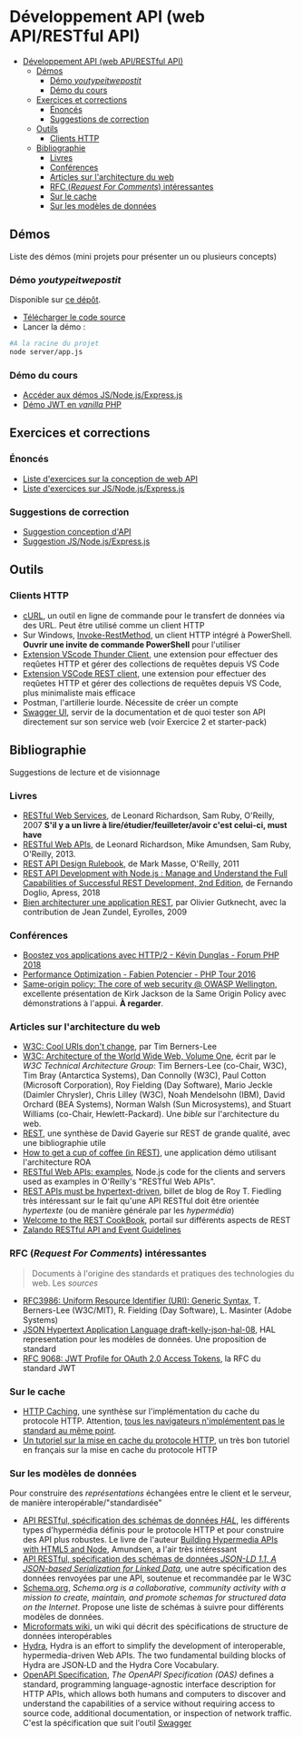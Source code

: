 # Développement API (web API/RESTful API)

- [Développement API (web API/RESTful API)](#développement-api-web-apirestful-api)
  - [Démos](#démos)
    - [Démo *youtypeitwepostit*](#démo-youtypeitwepostit)
    - [Démo du cours](#démo-du-cours)
  - [Exercices et corrections](#exercices-et-corrections)
    - [Énoncés](#énoncés)
    - [Suggestions de correction](#suggestions-de-correction)
  - [Outils](#outils)
    - [Clients HTTP](#clients-http)
  - [Bibliographie](#bibliographie)
    - [Livres](#livres)
    - [Conférences](#conférences)
    - [Articles sur l'architecture du web](#articles-sur-larchitecture-du-web)
    - [RFC (*Request For Comments*) intéressantes](#rfc-request-for-comments-intéressantes)
    - [Sur le cache](#sur-le-cache)
    - [Sur les modèles de données](#sur-les-modèles-de-données)


## Démos

Liste des démos (mini projets pour présenter un ou plusieurs concepts)

### Démo *youtypeitwepostit*

Disponible sur [ce dépôt](https://github.com/RESTful-Web-APIs/example-code).

- [Télécharger le code source](https://github.com/RESTful-Web-APIs/example-code/tree/master/YouTypeIt)
- Lancer la démo : 

~~~bash
#A la racine du projet
node server/app.js
~~~

### Démo du cours

- [Accéder aux démos JS/Node.js/Express.js](./demos/)
- [Démo JWT en *vanilla* PHP](https://github.com/paul-schuhm/demo-jwt)

## Exercices et corrections

### Énoncés

- [Liste d'exercices sur la conception de web API](./exercices/exercices-web-api.pdf)
- [Liste d'exercices sur JS/Node.js/Express.js](./exercices/exercices-js-node-express.pdf)

### Suggestions de correction

- [Suggestion conception d'API](./exercices/suggestions-exercices-web-api/)
- [Suggestion JS/Node.js/Express.js](./exercices/suggestions-exercices-js-node-express/)


## Outils


### Clients HTTP

- [cURL](https://curl.se/), un outil en ligne de commande pour le transfert de données via des URL. Peut être utilisé comme un client HTTP
- Sur Windows, [Invoke-RestMethod](https://learn.microsoft.com/en-us/powershell/module/microsoft.powershell.utility/invoke-restmethod?view=powershell-7.3), un client HTTP intégré à PowerShell. **Ouvrir une invite de commande PowerShell** pour l'utiliser
- [Extension VScode Thunder Client](https://www.thunderclient.com/), une extension pour effectuer des reqûetes HTTP et gérer des collections de requêtes depuis VS Code
- [Extension VSCode REST client](https://marketplace.visualstudio.com/items?itemName=humao.rest-client), une extension pour effectuer des reqûetes HTTP et gérer des collections de requêtes depuis VS Code, plus minimaliste mais efficace
- Postman, l'artillerie lourde. Nécessite de créer un compte
- [Swagger UI](https://swagger.io/tools/swagger-ui/), servir de la documentation et de quoi tester son API directement sur son service web (voir Exercice 2 et starter-pack)

## Bibliographie

Suggestions de lecture et de visionnage

### Livres

- [RESTful Web Services](https://learning.oreilly.com/library/view/restful-web-services/9780596529260/), de Leonard Richardson, Sam Ruby, O'Reilly, 2007 **S'il y a un livre à lire/étudier/feuilleter/avoir c'est celui-ci, must have**
- [RESTful Web APIs](https://learning.oreilly.com/library/view/restful-web-apis/9781449359713/), de Leonard Richardson, Mike Amundsen, Sam Ruby, O'Reilly, 2013. 
- [REST API Design Rulebook](https://learning.oreilly.com/library/view/rest-api-design/9781449317904/), de Mark Masse, O'Reilly, 2011 
- [REST API Development with Node.js : Manage and Understand the Full Capabilities of Successful REST Development, 2nd Edition](https://learning.oreilly.com/library/view/rest-api-development/9781484237151/), de Fernando Doglio, Apress, 2018
- [Bien architecturer une application REST](https://www.eyrolles.com/Informatique/Livre/bien-architecturer-une-application-rest-9782212850154/), par Olivier Gutknecht, avec la contribution de Jean Zundel, Eyrolles, 2009


### Conférences

- [Boostez vos applications avec HTTP/2 - Kévin Dunglas - Forum PHP 2018 ](https://www.youtube.com/watch?v=av9Z7NqMxFs&list=PLS3XEhTy6-Ale8Et6pxRR2I3LYNt8-rX3&index=16)
- [Performance Optimization - Fabien Potencier - PHP Tour 2016](https://www.youtube.com/watch?v=VuwyY_akLMA&list=PLS3XEhTy6-Ale8Et6pxRR2I3LYNt8-rX3&index=53)
- [Same-origin policy: The core of web security @ OWASP Wellington](https://www.youtube.com/watch?v=zul8TtVS-64&list=PLS3XEhTy6-Ale8Et6pxRR2I3LYNt8-rX3&index=19&t=2632s), excellente présentation de Kirk Jackson de la Same Origin Policy avec démonstrations à l'appui. **À regarder**.

### Articles sur l'architecture du web

- [W3C: Cool URIs don't change](https://www.w3.org/Provider/Style/URI.html), par Tim Berners-Lee
- [W3C: Architecture of the World Wide Web, Volume One](https://www.w3.org/TR/2004/REC-webarch-20041215/), écrit par le *W3C Technical Architecture Group*: Tim Berners-Lee (co-Chair, W3C), Tim Bray (Antarctica Systems), Dan Connolly (W3C), Paul Cotton (Microsoft Corporation), Roy Fielding (Day Software), Mario Jeckle (Daimler Chrysler), Chris Lilley (W3C), Noah Mendelsohn (IBM), David Orchard (BEA Systems), Norman Walsh (Sun Microsystems), and Stuart Williams (co-Chair, Hewlett-Packard). Une *bible* sur l'architecture du web.
- [REST](https://gayerie.dev/epsi-poe-201703/web-services/07_rest.html), une synthèse de David Gayerie sur REST de grande qualité, avec une bibliographie utile
- [How to get a cup of coffee (in REST)](https://www.infoq.com/articles/webber-rest-workflow/), une application démo utilisant l'architecture ROA
- [RESTful Web APIs: examples](https://github.com/RESTful-Web-APIs/example-code), Node.js code for the clients and servers used as examples in O'Reilly's "RESTful Web APIs".
- [REST APIs must be hypertext-driven](https://roy.gbiv.com/untangled/2008/rest-apis-must-be-hypertext-driven), billet de blog de Roy T. Fiedling très intéressant sur le fait qu'une API RESTful doit être orientée *hypertexte* (ou de manière générale par les *hypermédia*)
- [Welcome to the REST CookBook](https://restcookbook.com/), portail sur différents aspects de REST
- [Zalando RESTful API and Event Guidelines](https://opensource.zalando.com/restful-api-guidelines/#)


### RFC (*Request For Comments*) intéressantes

> Documents à l'origine des standards et pratiques des technologies du web. Les *sources*

- [RFC3986: Uniform Resource Identifier (URI): Generic Syntax](https://www.rfc-editor.org/rfc/rfc3986.txt), T. Berners-Lee (W3C/MIT), R. Fielding (Day Software), L. Masinter (Adobe Systems)
- [JSON Hypertext Application Language draft-kelly-json-hal-08](https://datatracker.ietf.org/doc/html/draft-kelly-json-hal-08#section-8.1), HAL representation pour les modèles de données. Une proposition de standard
- [RFC 9068: JWT Profile for OAuth 2.0 Access Tokens](https://oauth.net/2/jwt-access-tokens/), la RFC du standard JWT


### Sur le cache

- [HTTP Caching](https://developer.mozilla.org/en-US/docs/Web/HTTP/Caching), une synthèse sur l'implémentation du cache du protocole HTTP. Attention, [tous les navigateurs n'implémentent pas le standard au même point](https://developer.mozilla.org/en-US/docs/Web/HTTP/Headers/Cache-Control#browser_compatibility).
- [Un tutoriel sur la mise en cache du protocole HTTP](https://www.mnot.net/cache_docs/), un très bon tutoriel en français sur la mise en cache du protocole HTTP


### Sur les modèles de données

Pour construire des *représentations* échangées entre le client et le serveur, de manière interopérable/"standardisée"

- [API RESTful, spécification des schémas de données *HAL*](http://amundsen.com/hypermedia/), les différents types d'hypermédia définis pour le protocole HTTP et pour construire des API plus robustes. Le livre de l'auteur [Building Hypermedia APIs with HTML5 and Node](https://learning.oreilly.com/library/view/building-hypermedia-apis/9781449309497/), Amundsen, a l'air très intéressant
- [API RESTful, spécification des schémas de données *JSON-LD 1.1*, *A JSON-based Serialization for Linked Data*](https://www.w3.org/TR/json-ld/), une autre spécification des données renvoyées par une API, soutenue et recommandée par le W3C
- [Schema.org](https://schema.org/), *Schema.org is a collaborative, community activity with a mission to create, maintain, and promote schemas for *structured data* on the Internet*. Propose une liste de schémas à suivre pour différents modèles de données.
- [Microformats wiki](http://microformats.org/wiki/Main_Page), un wiki qui décrit des spécifications de structure de données interopérables 
- [Hydra](http://www.markus-lanthaler.com/hydra/), Hydra is an effort to simplify the development of interoperable, hypermedia-driven Web APIs. The two fundamental building blocks of Hydra are JSON‑LD and the Hydra Core Vocabulary.
- [OpenAPI Specification](https://spec.openapis.org/oas/latest.html), *The OpenAPI Specification (OAS)* defines a standard, programming language-agnostic interface description for HTTP APIs, which allows both humans and computers to discover and understand the capabilities of a service without requiring access to source code, additional documentation, or inspection of network traffic. C'est la spécification que suit l'outil [Swagger](https://swagger.io/)
